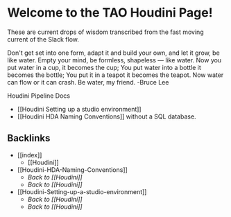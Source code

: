 # Welcome to the TAO Houdini Page!

These are current drops of wisdom transcribed from the fast moving current of the Slack flow. 

Don't get set into one form, adapt it and build your own, and let it grow, be like water. Empty your mind, be formless, shapeless — like water. Now you put water in a cup, it becomes the cup; You put water into a bottle it becomes the bottle; You put it in a teapot it becomes the teapot. Now water can flow or it can crash. Be water, my friend.
-Bruce Lee

Houdini Pipeline Docs
* [[Houdini Setting up a studio environment]]
* [[Houdini HDA Naming Conventions]] without a SQL database.
## Backlinks
* [[index]]
	* [[Houdini]]
* [[Houdini-HDA-Naming-Conventions]]
	* *Back to [[Houdini]]*
	* *Back to [[Houdini]]*
* [[Houdini-Setting-up-a-studio-environment]]
	* *Back to [[Houdini]]*
	* *Back to [[Houdini]]*

